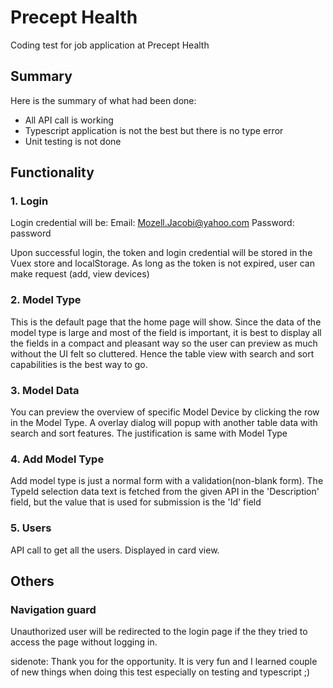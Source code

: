 # Precept Health
Coding test for job application at Precept Health

## Summary
Here is the summary of what had been done:
- All API call is working
- Typescript application is not the best but there is no type error
- Unit testing is not done

## Functionality

### 1. Login
Login credential will be:
  Email: Mozell.Jacobi@yahoo.com
  Password: password

Upon successful login, the token and login credential will be stored in the Vuex store and localStorage. As long as the token is not expired, user can make request (add, view devices)

### 2. Model Type
This is the default page that the home page will show. Since the data of the model type is large and most of the field is important, it is best to display all the fields in a compact and pleasant way so the user can preview as much without the UI felt so cluttered. Hence the table view with search and sort capabilities is the best way to go.

### 3. Model Data
You can preview the overview of specific Model Device by clicking the row in the Model Type. A overlay dialog will popup with another table data with search and sort features. The justification is same with Model Type

### 4. Add Model Type
Add model type is just a normal form with a validation(non-blank form). The TypeId selection data text is fetched from the given API in the 'Description' field, but the value that is used for submission is the 'Id' field

### 5. Users
API call to get all the users. Displayed in card view.


## Others

### Navigation guard 
Unauthorized user will be redirected to the login page if the they tried to access the page without logging in.



sidenote: Thank you for the opportunity. It is very fun and I learned couple of new things when doing this test especially on testing and typescript ;)
